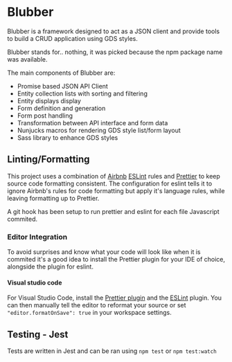 # Blubber

Blubber is a framework designed to act as a JSON client and
provide tools to build a CRUD application using GDS styles.

Blubber stands for.. nothing, it was picked because the npm
package name was available.

The main components of Blubber are:

- Promise based JSON API Client
- Entity collection lists with sorting and filtering
- Entity displays display
- Form definition and generation
- Form post handling
- Transformation between API interface and form data
- Nunjucks macros for rendering GDS style list/form layout
- Sass library to enhance GDS styles

## Linting/Formatting

This project uses a combination of [Airbnb](https://www.npmjs.com/package/eslint-config-airbnb)
[ESLint](https://eslint.org/) rules and [Prettier](https://prettier.io/) to keep source code
formatting consistent. The configuration for eslint tells it to ignore Airbnb's rules for code
formatting but apply it's language rules, while leaving formatting up to Prettier.

A git hook has been setup to run prettier and eslint for each file Javascript commited.

### Editor Integration

To avoid surprises and know what your code will look like when it is commited it's a good idea
to install the Prettier plugin for your IDE of choice, alongside the plugin for eslint.

#### Visual studio code

For Visual Studio Code, install the [Prettier plugin](https://marketplace.visualstudio.com/items?itemName=esbenp.prettier-vscode) and the [ESLint](https://marketplace.visualstudio.com/items?itemName=dbaeumer.vscode-eslint) plugin. You can then manually tell the editor to reformat your source or set `"editor.formatOnSave": true` in your workspace settings.

## Testing - Jest

Tests are written in Jest and can be ran using `npm test` or `npm test:watch`
